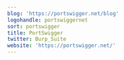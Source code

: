 ```yaml
---
blog: 'https://portswigger.net/blog'
logohandle: portswiggernet
sort: portswigger
title: PortSwigger
twitter: Burp_Suite
website: 'https://portswigger.net/'
---
```

